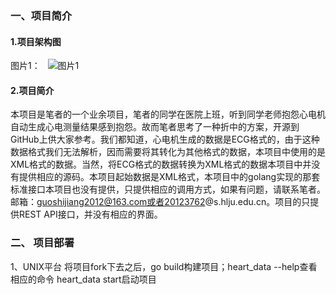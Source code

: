 ### 一、项目简介
#### 1.项目架构图
图片1： 
    ![图片1](https://github.com/guoshijiang/go-Api/blob/master/hack/QQ%E5%9B%BE%E7%89%8720170722003834.png "图片1")
#### 2.项目简介
本项目是笔者的一个业余项目，笔者的同学在医院上班，听到同学老师抱怨心电机自动生成心电测量结果感到抱怨。故而笔者思考了一种折中的方案，开源到GitHub上供大家参考。我们都知道，心电机生成的数据是ECG格式的，由于这种数据格式我们无法解析，因而需要将其转化为其他格式的数据，本项目中使用的是XML格式的数据。当然，将ECG格式的数据转换为XML格式的数据本项目中并没有提供相应的源码。本项目起始数据是XML格式，本项目中的golang实现的那套标准接口本项目也没有提供，只提供相应的调用方式，如果有问题，请联系笔者。邮箱：guoshijiang2012@163.com或者20123762@s.hlju.edu.cn。项目的只提供REST API接口，并没有相应的界面。

### 二、 项目部署
1、UNIX平台
将项目fork下去之后，go build构建项目；heart_data --help查看相应的命令
heart_data start启动项目
